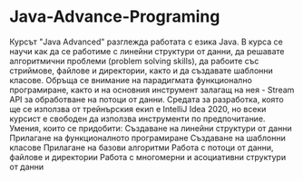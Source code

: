 # Java-Advance-Programing
Курсът "Java Advanced" разглежда работата с езика Java. В курса се научи как да се работиме с линейни структури от данни, 
да решавате алгоритмични проблеми (problem solving skills), да рабоите със стриймове, файлове и директории, 
както и да създавате шаблонни класове. Обръща се внимание на парадигмата функционално програмиране,
както и на основния инструмент залагащ на нея - Stream API за обработване на потоци от данни.
Средата за разработка, която ще се използва от трейнърския екип е IntelliJ Idea 2020, 
но всеки курсист е свободен да използва инструменти по предпочитание.
Умения, които се придобити:
Създаване на линейни структури от данни
Прилагане на функционалното програмиране
Създаване на шаблонни класове
Прилагане на базови алгоритми
Работа с потоци от данни, файлове и директории
Работа с многомерни и асоциативни структури от данни
